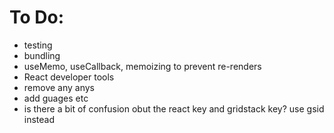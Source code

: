 # To Do:

- testing
- bundling
- useMemo, useCallback, memoizing to prevent re-renders
- React developer tools
- remove any anys
- add guages etc
- is there a bit of confusion obut the react key and gridstack key? use gsid instead
